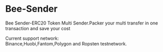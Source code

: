 # Bee-Sender
Bee Sender-ERC20 Token Multi Sender.Packer your multi transfer in one transaction and save your cost

Current support network:<br>
Binance,Huobi,Fantom,Polygon and Ropsten testnetwork.<br>
